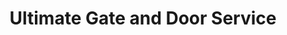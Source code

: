 ---
title: "Ultimate Gate and Door Service"
url: /creswell/ultimate-gate-and-door-service/
shop: doors
---